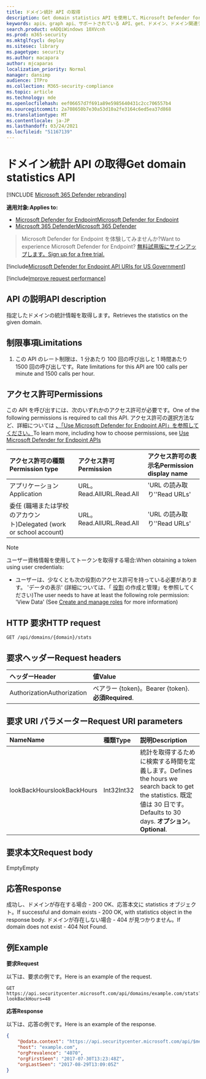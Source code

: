 ```yaml
---
title: ドメイン統計 API の取得
description: Get domain statistics API を使用して、Microsoft Defender for Endpoint の特定のドメインの統計情報を取得する方法について説明します。
keywords: apis、graph api、サポートされている API、get、ドメイン、ドメイン関連デバイス
search.product: eADQiWindows 10XVcnh
ms.prod: m365-security
ms.mktglfcycl: deploy
ms.sitesec: library
ms.pagetype: security
ms.author: macapara
author: mjcaparas
localization_priority: Normal
manager: dansimp
audience: ITPro
ms.collection: M365-security-compliance
ms.topic: article
ms.technology: mde
ms.openlocfilehash: eef06657d7f691a89e5985640431c2cc706557b4
ms.sourcegitcommit: 2a708650b7e30a53d10a2fe3164c6ed5ea37d868
ms.translationtype: MT
ms.contentlocale: ja-JP
ms.lasthandoff: 03/24/2021
ms.locfileid: "51167139"
---
```

# <a name="get-domain-statistics-api"></a><span data-ttu-id="66aef-104">ドメイン統計 API の取得</span><span class="sxs-lookup"><span data-stu-id="66aef-104">Get domain statistics API</span></span>

[!INCLUDE [Microsoft 365 Defender rebranding](../../includes/microsoft-defender.md)]

<span data-ttu-id="66aef-105">**適用対象:**</span><span class="sxs-lookup"><span data-stu-id="66aef-105">**Applies to:**</span></span>
- [<span data-ttu-id="66aef-106">Microsoft Defender for Endpoint</span><span class="sxs-lookup"><span data-stu-id="66aef-106">Microsoft Defender for Endpoint</span></span>](https://go.microsoft.com/fwlink/p/?linkid=2154037)
- [<span data-ttu-id="66aef-107">Microsoft 365 Defender</span><span class="sxs-lookup"><span data-stu-id="66aef-107">Microsoft 365 Defender</span></span>](https://go.microsoft.com/fwlink/?linkid=2118804)

> <span data-ttu-id="66aef-108">Microsoft Defender for Endpoint を体験してみませんか?</span><span class="sxs-lookup"><span data-stu-id="66aef-108">Want to experience Microsoft Defender for Endpoint?</span></span> [<span data-ttu-id="66aef-109">無料試用版にサインアップします。</span><span class="sxs-lookup"><span data-stu-id="66aef-109">Sign up for a free trial.</span></span>](https://www.microsoft.com/microsoft-365/windows/microsoft-defender-atp?ocid=docs-wdatp-exposedapis-abovefoldlink) 

[!include[Microsoft Defender for Endpoint API URIs for US Government](../../includes/microsoft-defender-api-usgov.md)]

[!include[Improve request performance](../../includes/improve-request-performance.md)]


## <a name="api-description"></a><span data-ttu-id="66aef-110">API の説明</span><span class="sxs-lookup"><span data-stu-id="66aef-110">API description</span></span>
<span data-ttu-id="66aef-111">指定したドメインの統計情報を取得します。</span><span class="sxs-lookup"><span data-stu-id="66aef-111">Retrieves the statistics on the given domain.</span></span>


## <a name="limitations"></a><span data-ttu-id="66aef-112">制限事項</span><span class="sxs-lookup"><span data-stu-id="66aef-112">Limitations</span></span>
1. <span data-ttu-id="66aef-113">この API のレート制限は、1 分あたり 100 回の呼び出しと 1 時間あたり 1500 回の呼び出しです。</span><span class="sxs-lookup"><span data-stu-id="66aef-113">Rate limitations for this API are 100 calls per minute and 1500 calls per hour.</span></span>


## <a name="permissions"></a><span data-ttu-id="66aef-114">アクセス許可</span><span class="sxs-lookup"><span data-stu-id="66aef-114">Permissions</span></span>
<span data-ttu-id="66aef-115">この API を呼び出すには、次のいずれかのアクセス許可が必要です。</span><span class="sxs-lookup"><span data-stu-id="66aef-115">One of the following permissions is required to call this API.</span></span> <span data-ttu-id="66aef-116">アクセス許可の選択方法など、詳細については [、「Use Microsoft Defender for Endpoint API」を参照してください。](apis-intro.md)</span><span class="sxs-lookup"><span data-stu-id="66aef-116">To learn more, including how to choose permissions, see [Use Microsoft Defender for Endpoint APIs](apis-intro.md)</span></span>

<span data-ttu-id="66aef-117">アクセス許可の種類</span><span class="sxs-lookup"><span data-stu-id="66aef-117">Permission type</span></span> |   <span data-ttu-id="66aef-118">アクセス許可</span><span class="sxs-lookup"><span data-stu-id="66aef-118">Permission</span></span>  |   <span data-ttu-id="66aef-119">アクセス許可の表示名</span><span class="sxs-lookup"><span data-stu-id="66aef-119">Permission display name</span></span>
:---|:---|:---
<span data-ttu-id="66aef-120">アプリケーション</span><span class="sxs-lookup"><span data-stu-id="66aef-120">Application</span></span> |   <span data-ttu-id="66aef-121">URL。Read.All</span><span class="sxs-lookup"><span data-stu-id="66aef-121">URL.Read.All</span></span> |  <span data-ttu-id="66aef-122">'URL の読み取り'</span><span class="sxs-lookup"><span data-stu-id="66aef-122">'Read URLs'</span></span>
<span data-ttu-id="66aef-123">委任 (職場または学校のアカウント)</span><span class="sxs-lookup"><span data-stu-id="66aef-123">Delegated (work or school account)</span></span> | <span data-ttu-id="66aef-124">URL。Read.All</span><span class="sxs-lookup"><span data-stu-id="66aef-124">URL.Read.All</span></span> | <span data-ttu-id="66aef-125">'URL の読み取り'</span><span class="sxs-lookup"><span data-stu-id="66aef-125">'Read URLs'</span></span>

>[!Note]
> <span data-ttu-id="66aef-126">ユーザー資格情報を使用してトークンを取得する場合:</span><span class="sxs-lookup"><span data-stu-id="66aef-126">When obtaining a token using user credentials:</span></span>
>- <span data-ttu-id="66aef-127">ユーザーは、少なくとも次の役割のアクセス許可を持っている必要があります。 'データの表示' (詳細については、「 [役割](user-roles.md) の作成と管理」を参照してください)</span><span class="sxs-lookup"><span data-stu-id="66aef-127">The user needs to have at least the following role permission: 'View Data' (See [Create and manage roles](user-roles.md) for more information)</span></span>

## <a name="http-request"></a><span data-ttu-id="66aef-128">HTTP 要求</span><span class="sxs-lookup"><span data-stu-id="66aef-128">HTTP request</span></span>
```
GET /api/domains/{domain}/stats
```

## <a name="request-headers"></a><span data-ttu-id="66aef-129">要求ヘッダー</span><span class="sxs-lookup"><span data-stu-id="66aef-129">Request headers</span></span>

<span data-ttu-id="66aef-130">ヘッダー</span><span class="sxs-lookup"><span data-stu-id="66aef-130">Header</span></span> | <span data-ttu-id="66aef-131">値</span><span class="sxs-lookup"><span data-stu-id="66aef-131">Value</span></span> 
:---|:---
<span data-ttu-id="66aef-132">Authorization</span><span class="sxs-lookup"><span data-stu-id="66aef-132">Authorization</span></span> | <span data-ttu-id="66aef-133">ベアラー {token}。</span><span class="sxs-lookup"><span data-stu-id="66aef-133">Bearer {token}.</span></span> <span data-ttu-id="66aef-134">**必須**</span><span class="sxs-lookup"><span data-stu-id="66aef-134">**Required**.</span></span>

## <a name="request-uri-parameters"></a><span data-ttu-id="66aef-135">要求 URI パラメーター</span><span class="sxs-lookup"><span data-stu-id="66aef-135">Request URI parameters</span></span>

<span data-ttu-id="66aef-136">Name</span><span class="sxs-lookup"><span data-stu-id="66aef-136">Name</span></span> | <span data-ttu-id="66aef-137">種類</span><span class="sxs-lookup"><span data-stu-id="66aef-137">Type</span></span> | <span data-ttu-id="66aef-138">説明</span><span class="sxs-lookup"><span data-stu-id="66aef-138">Description</span></span>
:---|:---|:---
<span data-ttu-id="66aef-139">lookBackHours</span><span class="sxs-lookup"><span data-stu-id="66aef-139">lookBackHours</span></span> | <span data-ttu-id="66aef-140">Int32</span><span class="sxs-lookup"><span data-stu-id="66aef-140">Int32</span></span> | <span data-ttu-id="66aef-141">統計を取得するために検索する時間を定義します。</span><span class="sxs-lookup"><span data-stu-id="66aef-141">Defines the hours we search back to get the statistics.</span></span> <span data-ttu-id="66aef-142">既定値は 30 日です。</span><span class="sxs-lookup"><span data-stu-id="66aef-142">Defaults to 30 days.</span></span> <span data-ttu-id="66aef-143">**オプション**。</span><span class="sxs-lookup"><span data-stu-id="66aef-143">**Optional**.</span></span>

## <a name="request-body"></a><span data-ttu-id="66aef-144">要求本文</span><span class="sxs-lookup"><span data-stu-id="66aef-144">Request body</span></span>
<span data-ttu-id="66aef-145">Empty</span><span class="sxs-lookup"><span data-stu-id="66aef-145">Empty</span></span>

## <a name="response"></a><span data-ttu-id="66aef-146">応答</span><span class="sxs-lookup"><span data-stu-id="66aef-146">Response</span></span>
<span data-ttu-id="66aef-147">成功し、ドメインが存在する場合 - 200 OK、応答本文に statistics オブジェクト。</span><span class="sxs-lookup"><span data-stu-id="66aef-147">If successful and domain exists - 200 OK, with statistics object in the response body.</span></span> <span data-ttu-id="66aef-148">ドメインが存在しない場合 - 404 が見つかりません。</span><span class="sxs-lookup"><span data-stu-id="66aef-148">If domain does not exist - 404 Not Found.</span></span>


## <a name="example"></a><span data-ttu-id="66aef-149">例</span><span class="sxs-lookup"><span data-stu-id="66aef-149">Example</span></span>

<span data-ttu-id="66aef-150">**要求**</span><span class="sxs-lookup"><span data-stu-id="66aef-150">**Request**</span></span>

<span data-ttu-id="66aef-151">以下は、要求の例です。</span><span class="sxs-lookup"><span data-stu-id="66aef-151">Here is an example of the request.</span></span>

```http
GET https://api.securitycenter.microsoft.com/api/domains/example.com/stats?lookBackHours=48
```

<span data-ttu-id="66aef-152">**応答**</span><span class="sxs-lookup"><span data-stu-id="66aef-152">**Response**</span></span>

<span data-ttu-id="66aef-153">以下は、応答の例です。</span><span class="sxs-lookup"><span data-stu-id="66aef-153">Here is an example of the response.</span></span>


```json
{
    "@odata.context": "https://api.securitycenter.microsoft.com/api/$metadata#microsoft.windowsDefenderATP.api.InOrgDomainStats",
    "host": "example.com",
    "orgPrevalence": "4070",
    "orgFirstSeen": "2017-07-30T13:23:48Z",
    "orgLastSeen": "2017-08-29T13:09:05Z"
}
```
